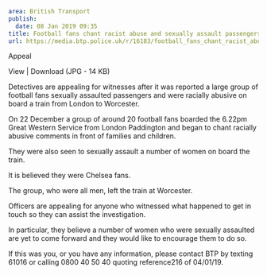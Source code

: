 ```yaml
area: British Transport
publish:
  date: 08 Jan 2019 09:35
title: Football fans chant racist abuse and sexually assault passengers - London to Worcester
url: https://media.btp.police.uk/r/16183/football_fans_chant_racist_abuse_and_sexually_ass
```

Appeal

View | Download (JPG - 14 KB)

Detectives are appealing for witnesses after it was reported a large group of football fans sexually assaulted passengers and were racially abusive on board a train from London to Worcester.

On 22 December a group of around 20 football fans boarded the 6.22pm Great Western Service from London Paddington and began to chant racially abusive comments in front of families and children.

They were also seen to sexually assault a number of women on board the train.

It is believed they were Chelsea fans.

The group, who were all men, left the train at Worcester.

Officers are appealing for anyone who witnessed what happened to get in touch so they can assist the investigation.

In particular, they believe a number of women who were sexually assaulted are yet to come forward and they would like to encourage them to do so.

If this was you, or you have any information, please contact BTP by texting 61016 or calling 0800 40 50 40 quoting reference216 of 04/01/19.
